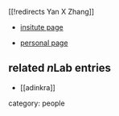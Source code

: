 [[!redirects Yan X Zhang]]

* [insitute page](http://math.mit.edu/~yanzhang/)

* [personal page](http://math.mit.edu/~yanzhang/personal.html)

## related $n$Lab entries

* [[adinkra]]

category: people

